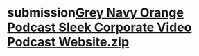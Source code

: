 # submission[Grey Navy Orange Podcast Sleek Corporate Video Podcast Website.zip](https://github.com/user-attachments/files/16395734/Grey.Navy.Orange.Podcast.Sleek.Corporate.Video.Podcast.Website.zip)
